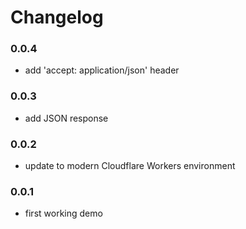 # Changelog

### 0.0.4

- add 'accept: application/json' header

### 0.0.3

- add JSON response

### 0.0.2

- update to modern Cloudflare Workers environment

### 0.0.1

- first working demo